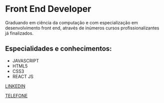 
<body>
<header>
  
</header>
<main>
<div class="conteudo">
<h1>Front End Developer</h1>
<p>Graduando em ciência da computação e com especialização em desenvolvimento front end, através de inúmeros cursos profissionalizantes já finalizados.</p>
  <h2>Especialidades e conhecimentos:</h2>
  <ul class="especialidades">
    <li>JAVASCRIPT</li>
    <li>HTML5</li>
    <li>CSS3</li>
    <li>REACT JS</li>
  </ul>
 </div>
</main>
<footer>
  <p><a href="https://www.linkedin.com/in/leonardo-bernardo-76366316b/" target ="_blank">LINKEDIN</a></p>
  <p><a href="+54 11 5514-9712">TELEFONE</a></p>
  
